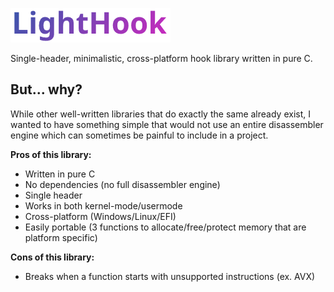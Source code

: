![logo](Assets/logo_small.png)

Single-header, minimalistic, cross-platform hook library written in pure C.

## But... why?
While other well-written libraries that do exactly the same already exist, I wanted to have something simple that would not use an entire disassembler engine which can sometimes be painful to include in a project. 

**Pros of this library:**
- Written in pure C
- No dependencies (no full disassembler engine)
- Single header
- Works in both kernel-mode/usermode
- Cross-platform (Windows/Linux/EFI)
- Easily portable (3 functions to allocate/free/protect memory that are platform specific)

**Cons of this library:**
- Breaks when a function starts with unsupported instructions (ex. AVX)